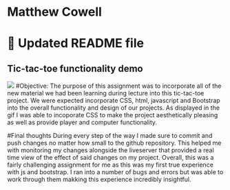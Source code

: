 # Matthew Cowell

# :wave: Updated README file

## Tic-tac-toe functionality demo
![](tic-tac-toe-hw3.gif)
#Objective:
The purpose of this assignment was to incorporate all of the new material we had been learning during lecture into this tic-tac-toe project. We were expected incorporate CSS, html, javascript and Bootstrap into the overall functionality and design of our projects. As displayed in the gif I was able to incoporate CSS to make the project aesthetically pleasing as well as provide player and computer functionality. 

#Final thoughts
During every step of the way I made sure to commit and push changes no matter how small to the github repository. This helped me with monitoring my changes alongside the liveserver that provided a real time view of the effect of said changes on my project. Overall, this was a fairly challenging assignment for me as this was my first true experience with js and bootstrap. I ran into a number of bugs and errors but was able to work through them makking this experience incredibly insightful. 
